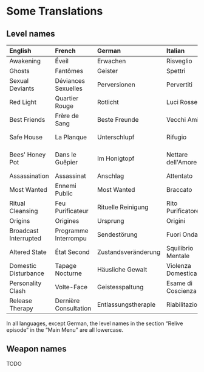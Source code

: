 # Some Translations
## Level names
| English               | French                | German              | Italian            | Spanish             |
| :-------------------- | :-------------------- | :------------------ | :----------------- | :------------------ |
| Awakening             | Éveil                 | Erwachen            | Risveglio          | Despertar           |
| Ghosts                | Fantômes              | Geister             | Spettri            | Fantasmas           |
| Sexual Deviants       | Déviances Sexuelles   | Perversionen        | Pervertiti         | Desviados Sexuales  |
| Red Light             | Quartier Rouge        | Rotlicht            | Luci Rosse         | Luz Roja            |
| Best Friends          | Frère de Sang         | Beste Freunde       | Vecchi Amici       | Amigos del Alma     |
| Safe House            | La Planque            | Unterschlupf        | Rifugio            | Piso Franco         |
| Bees' Honey Pot       | Dans le Guêpier       | Im Honigtopf        | Nettare dell'Amore | "Bees' Honey Pot"   |
| Assassination         | Assassinat            | Anschlag            | Attentato          | Asesinato           |
| Most Wanted           | Ennemi Public         | Most Wanted         | Braccato           | Busca y Captura     |
| Ritual Cleansing      | Feu Purificateur      | Rituelle Reinigung  | Rito Purificatore  | Limpeza Ritual      |
| Origins               | Origines              | Ursprung            | Origini            | Orígenes            |
| Broadcast Interrupted | Programme Interrompu  | Sendestörung        | Fuori Onda         | Fin de Emisión      |
| Altered State         | État Second           | Zustandsveränderung | Squilibrio Mentale | Estado Alterado     |
| Domestic Disturbance  | Tapage Nocturne       | Häusliche Gewalt    | Violenza Domestica | Disturbio Doméstico |
| Personality Clash     | Volte-Face            | Geistesspaltung     | Esame di Coscienza | Conflicto Interno   |
| Release Therapy       | Dernière Consultation | Entlassungstheraple | Riabilitazione     | Teraria de Escape   |


In all languages, except German, the level names in the section “Relive episode” in the “Main Menu” are all lowercase.

## Weapon names
TODO
